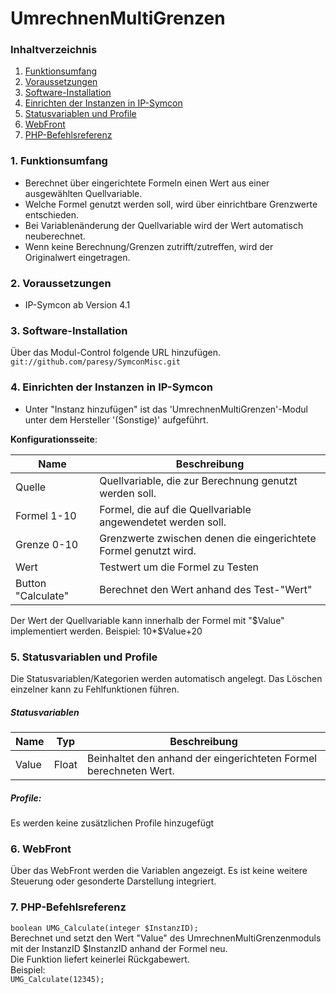 # UmrechnenMultiGrenzen

### Inhaltverzeichnis

1. [Funktionsumfang](#1-funktionsumfang)
2. [Voraussetzungen](#2-voraussetzungen)
3. [Software-Installation](#3-software-installation)
4. [Einrichten der Instanzen in IP-Symcon](#4-einrichten-der-instanzen-in-ip-symcon)
5. [Statusvariablen und Profile](#5-statusvariablen-und-profile)
6. [WebFront](#6-webfront)
7. [PHP-Befehlsreferenz](#7-php-befehlsreferenz)

### 1. Funktionsumfang

* Berechnet über eingerichtete Formeln einen Wert aus einer ausgewählten Quellvariable.
* Welche Formel genutzt werden soll, wird über einrichtbare Grenzwerte entschieden.
* Bei Variablenänderung der Quellvariable wird der Wert automatisch neuberechnet.
* Wenn keine Berechnung/Grenzen zutrifft/zutreffen, wird der Originalwert eingetragen.

### 2. Voraussetzungen

- IP-Symcon ab Version 4.1

### 3. Software-Installation

Über das Modul-Control folgende URL hinzufügen.  
`git://github.com/paresy/SymconMisc.git`  

### 4. Einrichten der Instanzen in IP-Symcon

- Unter "Instanz hinzufügen" ist das 'UmrechnenMultiGrenzen'-Modul unter dem Hersteller '(Sonstige)' aufgeführt.  

__Konfigurationsseite__:

Name               | Beschreibung
------------------ | ---------------------------------
Quelle             | Quellvariable, die zur Berechnung genutzt werden soll.
Formel 1-10        | Formel, die auf die Quellvariable angewendetet werden soll.
Grenze 0-10        | Grenzwerte zwischen denen die eingerichtete Formel genutzt wird.
Wert               | Testwert um die Formel zu Testen
Button "Calculate" | Berechnet den Wert anhand des Test-"Wert"

Der Wert der Quellvariable kann innerhalb der Formel mit "$Value" implementiert werden.
Beispiel:
    10*$Value+20

### 5. Statusvariablen und Profile

Die Statusvariablen/Kategorien werden automatisch angelegt. Das Löschen einzelner kann zu Fehlfunktionen führen.

##### Statusvariablen

Name  | Typ     | Beschreibung
----- | ------- | ----------------
Value | Float   | Beinhaltet den anhand der eingerichteten Formel berechneten Wert.

##### Profile:

Es werden keine zusätzlichen Profile hinzugefügt

### 6. WebFront

Über das WebFront werden die Variablen angezeigt. Es ist keine weitere Steuerung oder gesonderte Darstellung integriert.

### 7. PHP-Befehlsreferenz

`boolean UMG_Calculate(integer $InstanzID);`  
Berechnet und setzt den Wert "Value" des UmrechnenMultiGrenzenmoduls mit der InstanzID $InstanzID anhand der Formel neu.  
Die Funktion liefert keinerlei Rückgabewert.  
Beispiel:  
`UMG_Calculate(12345);`
